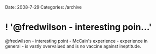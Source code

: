 Date: 2008-7-29
Categories: /archive

# ! '@fredwilson - interesting poin...'

@fredwilson - interesting point - McCain's experience - experience in general - is vastly overvalued and is no vaccine against ineptitude.
